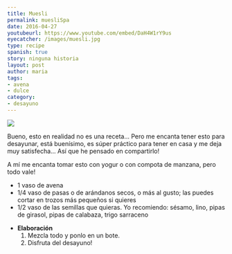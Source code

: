 ```yaml
---
title: Muesli
permalink: muesliSpa
date: 2016-04-27
youtubeurl: https://www.youtube.com/embed/DaH4W1rY9us
eyecatcher: /images/muesli.jpg
type: recipe
spanish: true
story: ninguna historia
layout: post
author: maria
tags:
- avena
- dulce
category:
- desayuno
---
```


<img src="https://farm1.staticflickr.com/693/30888683193_6e64b1ae30_o_d.jpg" />

Bueno, esto en realidad no es una receta... Pero me encanta tener esto para desayunar, está buenísimo, es súper práctico para tener en casa y me deja muy satisfecha... Así que he pensado en compartirlo!

A mí me encanta tomar esto con yogur o con compota de manzana, pero todo vale!



<ul>
  <li>1 vaso de avena</li>
  <li>1/4 vaso de pasas o de arándanos secos, o más al gusto; las puedes cortar en trozos más pequeños si quieres</li>
  <li>1/2 vaso de las semillas que quieras. Yo recomiendo: sésamo, lino, pipas de girasol, pipas de calabaza, trigo sarraceno</li>
</ul>


* **Elaboración**
  1. Mezcla todo y ponlo en un bote. 
  2. Disfruta del desayuno!


